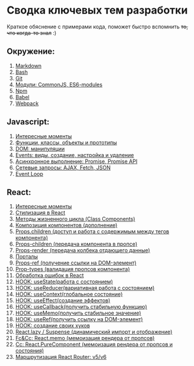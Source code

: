 # Сводка ключевых тем разработки
Краткое обяснение с примерами кода, поможет быстро вспомнить ~~то, что когда-то знал~~ :)

## Окружение: 
1. [Markdown](/Environment/Markdown.md)
2. [Bash](/Environment/Bash.md)
3. [Git](/Environment/Git.md)
4. [Модули: CommonJS, ES6-modules](/Modules%20(ES6,%20CommonJS,%20Dynamic).md)
5. [Npm]()
6. [Babel]()
7. [Webpack]()

## Javascript: 
1. [Интересные моменты]()
2. [Функции, классы, объекты и прототипы]()
3. [DOM: манипуляции]()
4. [Events: виды, создание, настройка и удаление]()
5. [Асинхронное выполнение: Promise, Promise API]()
6. [Сетевые запросы: AJAX, Fetch, JSON]()
7. [Event Loop]()

## React:
1. [Интересные моменты]()
2. [Стилизация в React]()
3. [Методы жизненного цикла (Class Components)]()
4. [Композиция компонентов (дополнение)]()
5. [Props.children (доступ и работа с содержимым между тегов компонента)]()
6. [Props-children (передача компонента в пропсе)]()
7. [Props-render (передача колбека отдающего данные)]()
8. [Порталы]()
9. [Props-ref (получение ссылки на DOM-элемент)]()
10. [Prop-types (валидация пропсов компонента)]()
11. [Обработка ошибок в React]()
12. [HOOK: useState(работа с состоянием)]()
13. [HOOK: useReducer(вариативная работа с состоянием)]()
14. [HOOK: useContext(глобальное состояние)]()
15. [HOOK: useEffect(создание эффектов)]()
16. [HOOK: useCallback(получить стабильную функцию)]()
17. [HOOK: useMemo(получить стабильное значение)]()
18. [HOOK: useRef(получить ссылку на DOM-элемент)]()
19. [HOOK: создание своих хуков]()
20. [React.lazy / Suspense (динамический импорт и отображение)]()
21. [Fc&Cc: React.memo (мемоизация рендера от пропсов)]()
22. [Cc: React.PureComponent (мемоизация рендера от пропсов и состояния)]()
23. [Маршрутизация React Router: v5/v6]()
